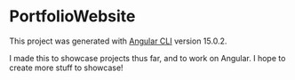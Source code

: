 # PortfolioWebsite

This project was generated with [Angular CLI](https://github.com/angular/angular-cli) version 15.0.2.

I made this to showcase projects thus far, and to work on Angular. I hope to create more stuff to showcase!
